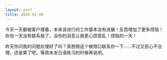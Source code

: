 ```yaml
---
layout: post
title: 2020-01-08
---
```


今天一天都被客户缠着，本来该进行的工作基本没有进展！反而增加了更多烦恼！你也一天没有联系我了，没你的消息让我更心烦意乱！烦恼的一天！

昨天你问我的问题处理好了吗？真想用这个做借口联系你一下……不过又担心不合理，还是算了吧，等周末发日语练习的时候再说吧。